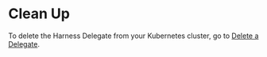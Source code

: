 # Clean Up

To delete the Harness Delegate from your Kubernetes cluster, go to [Delete a Delegate](../../../platform/2_Delegates/manage-delegates/delete-a-delegate.md).
